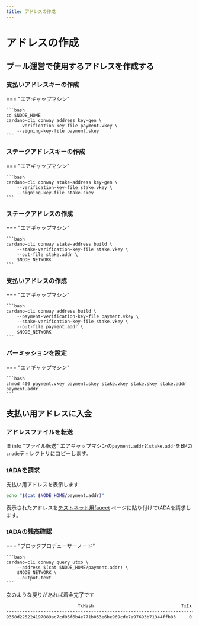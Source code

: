 ```yaml
---
title: アドレスの作成
---
```


# アドレスの作成

## プール運営で使用するアドレスを作成する

### 支払いアドレスキーの作成

=== "エアギャップマシン"

    ```bash
    cd $NODE_HOME
    cardano-cli conway address key-gen \
        --verification-key-file payment.vkey \
        --signing-key-file payment.skey
    ```

### ステークアドレスキーの作成

=== "エアギャップマシン"

    ```bash
    cardano-cli conway stake-address key-gen \
        --verification-key-file stake.vkey \
        --signing-key-file stake.skey
    ```


### ステークアドレスの作成

=== "エアギャップマシン"

    ```bash
    cardano-cli conway stake-address build \
        --stake-verification-key-file stake.vkey \
        --out-file stake.addr \
        $NODE_NETWORK
    ```


### 支払いアドレスの作成

=== "エアギャップマシン"

    ```bash
    cardano-cli conway address build \
        --payment-verification-key-file payment.vkey \
        --stake-verification-key-file stake.vkey \
        --out-file payment.addr \
        $NODE_NETWORK
    ```


### パーミッションを設定

=== "エアギャップマシン"

    ```bash
    chmod 400 payment.vkey payment.skey stake.vkey stake.skey stake.addr payment.addr
    ```


## 支払い用アドレスに入金

### アドレスファイルを転送

!!! info "ファイル転送"
    エアギャップマシンの`payment.addr`と`stake.addr`をBPの`cnode`ディレクトリにコピーします。


### tADAを請求

支払い用アドレスを表示します
```bash
echo "$(cat $NODE_HOME/payment.addr)"
```

表示されたアドレスを[テストネット用faucet](https://docs.cardano.org/cardano-testnets/tools/faucet)
ページに貼り付けてtADAを請求します。


### tADAの残高確認

=== "ブロックプロデューサーノード"

    ```bash
    cardano-cli conway query utxo \
        --address $(cat $NODE_HOME/payment.addr) \
        $NODE_NETWORK \
        --output-text
    ```

次のような戻りがあれば着金完了です
```txt
                           TxHash                                 TxIx        Amount
--------------------------------------------------------------------------------------
9358d225224197089ac7cd05f6b4e771b053e6be969cde7a97693b71344ffb83     0        10000000000 lovelace + TxOutDatumNone
```
